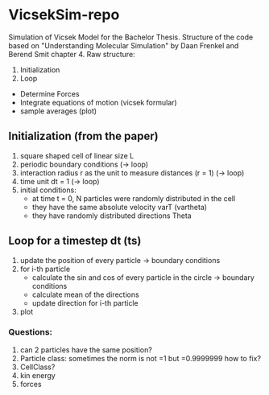 # VicsekSim-repo
Simulation of Vicsek Model for the Bachelor Thesis.
Structure of the code based on "Understanding Molecular Simulation" by Daan Frenkel and Berend Smit chapter 4.
Raw structure:
1. Initialization
2. Loop 
- Determine Forces 
- Integrate equations of motion (vicsek formular)
- sample averages (plot)

## Initialization (from the paper)
1. square shaped cell of linear size L
2. periodic boundary conditions (-> loop)
3. interaction radius r as the unit to measure distances (r = 1) (-> loop)
4. time unit dt = 1 (-> loop)
5. initial conditions:
    + at time t = 0, N particles were randomly distributed in the cell 
    + they have the same absolute velocity varT (vartheta)
    + they have randomly distributed directions Theta 

## Loop for a timestep dt (ts)
1. update the position of every particle -> boundary conditions
2. for i-th particle
    + calculate the sin and cos of every particle in the circle  -> boundary conditions
    + calculate mean of the directions
    + update direction for i-th particle
5. plot 


### Questions: 
1. can 2 particles have the same position?
2. Particle class: sometimes the norm is not =1 but =0.9999999 how to fix?
3. CellClass? 
4. kin energy
5. forces
